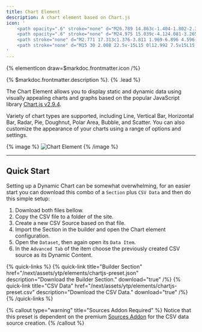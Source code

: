 ```yaml
---
title: Chart Element
description: A chart element based on Chart.js
icon: '
    <path opacity=".6" stroke="none" d="M26.789 14.863c-1.404-1.802-2.356-3.874-4.405-3.874-3.626 0-2.672 5.915-6.679 5.915s-4.429-6.362-8.968-.382c-1.447 1.906-2.611 4.031-3.526 6.041l11.349 6.552 12.229-7.06v-7.192Z"/>
    <path opacity=".6" stroke="none" d="M24.975 15.039c-4.124.081-3.265 2.692-6.172 3.352-2.952.67-3.418-7.211-6.37-7.211S8.827 18.836 5.13 24.092l-.105.149 7.925 4.575 12.025-6.942v-6.835Z"/>
    <path stroke="none" d="M2.771 17.313c1.376-3.811 1.969-6.896 4.596-6.896 4.007 0 4.961 11.257 8.396 10.112 3.435-1.145 3.053-7.251 8.396-7.251 1.017 0 2.056.623 3.07 1.631v7.146L15 29.115l-12.229-7.06v-4.742Z"/>
    <path stroke="none" d="M15 30 2.008 22.5v-15L15 0l12.992 7.5v15L15 30ZM3.534 21.619 15 28.238l11.466-6.619V8.381L15 1.762 3.534 8.381v13.238Z"/>
'
---
```


{% elementIcon draw=$markdoc.frontmatter.icon /%}

{% $markdoc.frontmatter.description %}. {% .lead %}

The Chart Element allows you to display static and dynamic data using visually appealing charts and graphs based on the popular JavaScript library [Chart.js v2.9.4](https://www.chartjs.org/docs/2.9.4/).

Variety of chart types are supported, including Line, Vertical Bar, Horizontal Bar, Radar, Pie, Doughnut, Polar Area, Bubble, and Scatter. You can also customize the appearance of your charts using a range of options and settings.

{% image %}
![Chart Element](/next/assets/ytp/elements/chartjs-element.webp)
{% /image %}

---

## Quick Start

Setting up a Dynamic Chart can be somewhat overwhelming, for an easier start you can download this combo of a `Section` plus `CSV Data` and then do this simple setup:

1. Download both files bellow.
1. Copy the CSV file to a folder of the site.
1. Create a new CSV Source based on that file.
1. Import the Section in the builder and open the Chart element configuration.
1. Open the `Dataset`, then again open its `Data Item`.
1. In the `Advanced Tab` of the item choose the previously created CSV source as its Dynamic Content.

{% quick-links %}
    {% quick-link title="Builder Section" href="/next/assets/ytp/elements/chartjs-preset.json" description="Download the Builder Section." download="true" /%}
    {% quick-link title="CSV Data" href="/next/assets/ytp/elements/chartjs-preset.csv" description="Download the CSV Data." download="true" /%}
{% /quick-links %}

{% callout type="warning" title="Sources Addon Required" %}
Notice that this preset is dependent on the premium [Sources Addon](/essentials-for-yoothemepro/addons/sources) for the CSV data source creation.
{% /callout %}
